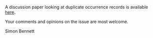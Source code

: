 A discussion paper looking at duplicate occurrence records is available <a href='https://docs.google.com/open?id=0B7rqu1P0r1N0N09VSm1Qbk5mMUk'>here</a>**.**

Your comments and opinions on the issue are most welcome.

Simon Bennett